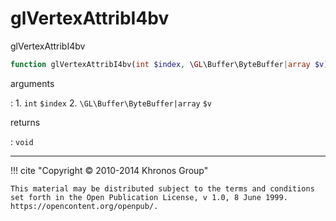 # glVertexAttribI4bv
glVertexAttribI4bv

```php
function glVertexAttribI4bv(int $index, \GL\Buffer\ByteBuffer|array $v) : void
```

arguments

:    1. `int` `$index` 
    2. `\GL\Buffer\ByteBuffer|array` `$v` 

returns

:    `void` 

---
     

!!! cite "Copyright © 2010-2014 Khronos Group"

    This material may be distributed subject to the terms and conditions set forth in the Open Publication License, v 1.0, 8 June 1999. https://opencontent.org/openpub/.